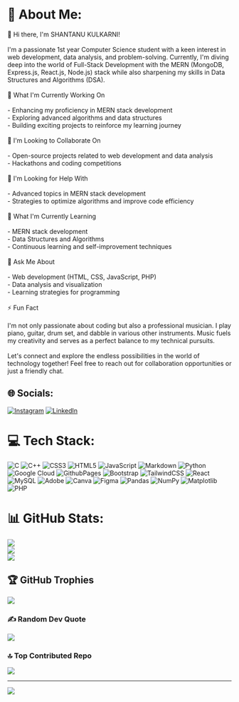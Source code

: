 # 💫 About Me:
👋 Hi there, I'm SHANTANU KULKARNI!<br><br>I'm a passionate 1st year Computer Science student with a keen interest in web development, data analysis, and problem-solving. Currently, I'm diving deep into the world of Full-Stack Development with the MERN (MongoDB, Express.js, React.js, Node.js) stack while also sharpening my skills in Data Structures and Algorithms (DSA).<br><br> 🔭 What I'm Currently Working On<br><br>- Enhancing my proficiency in MERN stack development<br>- Exploring advanced algorithms and data structures<br>- Building exciting projects to reinforce my learning journey<br><br> 👯 I'm Looking to Collaborate On<br><br>- Open-source projects related to web development and data analysis<br>- Hackathons and coding competitions<br><br> 🤝 I'm Looking for Help With<br><br>- Advanced topics in MERN stack development<br>- Strategies to optimize algorithms and improve code efficiency<br><br> 🌱 What I'm Currently Learning<br><br>- MERN stack development<br>- Data Structures and Algorithms<br>- Continuous learning and self-improvement techniques<br><br>💬 Ask Me About<br><br>- Web development (HTML, CSS, JavaScript, PHP)<br>- Data analysis and visualization<br>- Learning strategies for programming<br><br> ⚡ Fun Fact<br><br>I'm not only passionate about coding but also a professional musician. I play piano, guitar, drum set, and dabble in various other instruments. Music fuels my creativity and serves as a perfect balance to my technical pursuits.<br><br>Let's connect and explore the endless possibilities in the world of technology together! Feel free to reach out for collaboration opportunities or just a friendly chat.<br>


## 🌐 Socials:
[![Instagram](https://img.shields.io/badge/Instagram-%23E4405F.svg?logo=Instagram&logoColor=white)](https://instagram.com/https://www.instagram.com/_shantanu_kulkarni_/?hl=en) [![LinkedIn](https://img.shields.io/badge/LinkedIn-%230077B5.svg?logo=linkedin&logoColor=white)](https://linkedin.com/in/https://www.linkedin.com/in/shantanu-kulkarni-0b92a428b/) 

# 💻 Tech Stack:
![C](https://img.shields.io/badge/c-%2300599C.svg?style=for-the-badge&logo=c&logoColor=white) ![C++](https://img.shields.io/badge/c++-%2300599C.svg?style=for-the-badge&logo=c%2B%2B&logoColor=white) ![CSS3](https://img.shields.io/badge/css3-%231572B6.svg?style=for-the-badge&logo=css3&logoColor=white) ![HTML5](https://img.shields.io/badge/html5-%23E34F26.svg?style=for-the-badge&logo=html5&logoColor=white) ![JavaScript](https://img.shields.io/badge/javascript-%23323330.svg?style=for-the-badge&logo=javascript&logoColor=%23F7DF1E) ![Markdown](https://img.shields.io/badge/markdown-%23000000.svg?style=for-the-badge&logo=markdown&logoColor=white) ![Python](https://img.shields.io/badge/python-3670A0?style=for-the-badge&logo=python&logoColor=ffdd54) ![Google Cloud](https://img.shields.io/badge/GoogleCloud-%234285F4.svg?style=for-the-badge&logo=google-cloud&logoColor=white) ![GithubPages](https://img.shields.io/badge/github%20pages-121013?style=for-the-badge&logo=github&logoColor=white) ![Bootstrap](https://img.shields.io/badge/bootstrap-%238511FA.svg?style=for-the-badge&logo=bootstrap&logoColor=white) ![TailwindCSS](https://img.shields.io/badge/tailwindcss-%2338B2AC.svg?style=for-the-badge&logo=tailwind-css&logoColor=white) ![React](https://img.shields.io/badge/react-%2320232a.svg?style=for-the-badge&logo=react&logoColor=%2361DAFB) ![MySQL](https://img.shields.io/badge/mysql-%2300000f.svg?style=for-the-badge&logo=mysql&logoColor=white) ![Adobe](https://img.shields.io/badge/adobe-%23FF0000.svg?style=for-the-badge&logo=adobe&logoColor=white) ![Canva](https://img.shields.io/badge/Canva-%2300C4CC.svg?style=for-the-badge&logo=Canva&logoColor=white) ![Figma](https://img.shields.io/badge/figma-%23F24E1E.svg?style=for-the-badge&logo=figma&logoColor=white) ![Pandas](https://img.shields.io/badge/pandas-%23150458.svg?style=for-the-badge&logo=pandas&logoColor=white) ![NumPy](https://img.shields.io/badge/numpy-%23013243.svg?style=for-the-badge&logo=numpy&logoColor=white) ![Matplotlib](https://img.shields.io/badge/Matplotlib-%23ffffff.svg?style=for-the-badge&logo=Matplotlib&logoColor=black) ![PHP](https://img.shields.io/badge/php-%23777BB4.svg?style=for-the-badge&logo=php&logoColor=white)
# 📊 GitHub Stats:
![](https://github-readme-stats.vercel.app/api?username=shantanumusic&theme=dark&hide_border=false&include_all_commits=false&count_private=false)<br/>
![](https://github-readme-streak-stats.herokuapp.com/?user=shantanumusic&theme=dark&hide_border=false)<br/>
![](https://github-readme-stats.vercel.app/api/top-langs/?username=shantanumusic&theme=dark&hide_border=false&include_all_commits=false&count_private=false&layout=compact)

## 🏆 GitHub Trophies
![](https://github-profile-trophy.vercel.app/?username=shantanumusic&theme=radical&no-frame=false&no-bg=true&margin-w=4)

### ✍️ Random Dev Quote
![](https://quotes-github-readme.vercel.app/api?type=horizontal&theme=radical)

### 🔝 Top Contributed Repo
![](https://github-contributor-stats.vercel.app/api?username=shantanumusic&limit=5&theme=dark&combine_all_yearly_contributions=true)


---
[![](https://visitcount.itsvg.in/api?id=shantanumusic&icon=0&color=0)](https://visitcount.itsvg.in)

<!-- Proudly created with GPRM ( https://gprm.itsvg.in ) -->
